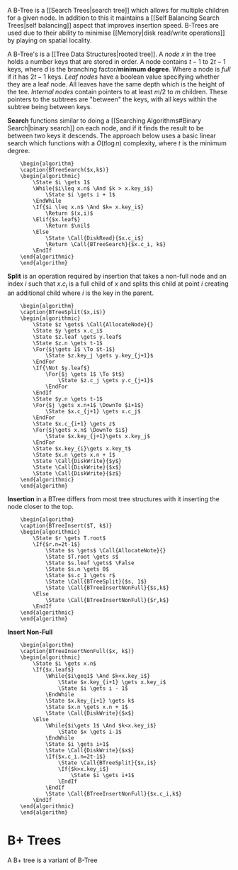 A B-Tree is a  [[Search Trees|search tree]] which allows for multiple children for a given node. In addition to this it maintains a [[Self Balancing Search Trees|self balancing]] aspect that improves insertion speed. B-Trees are used due to their ability to minimise [[Memory|disk read/write operations]] by playing on spatial locality.

A B-Tree's is a [[Tree Data Structures|rooted tree]]. A *node* $x$ in the tree holds a number keys that are stored in order. A node contains $t-1$ to $2t-1$ keys, where $d$ is the branching factor/**minimum degree**. Where a node is *full* if it has $2t-1$ keys.  *Leaf nodes* have a boolean value specifying whether they are a leaf node. All leaves have the same depth which is the height of the tee. *Internal nodes* contain pointers to at least $m/2$ to $m$ children. These pointers to the subtrees are "between" the keys, with all keys within the subtree being between keys.

**Search** functions similar to doing a [[Searching Algorithms#Binary Search|binary search]] on each node, and if it finds the result to be between two keys it descends.  The approach below uses a basic linear search which functions with a $O(t\log n)$ complexity, where $t$ is the minimum degree.
```pseudo
	\begin{algorithm}
	\caption{BTreeSearch($x,k$)}
	\begin{algorithmic}
		\State $i \gets 1$
		\While{$i\leq x.n$ \And $k > x.key_i$}
			\State $i \gets i + 1$
        \EndWhile
        \If{$i \leq x.n$ \And $k= x.key_i$}
	        \Return $(x,i)$
		\Elif{$x.leaf$}
			\Return $\nil$
		\Else 
			\State \Call{DiskRead}{$x.c_i$}
			\Return \Call{BTreeSearch}{$x.c_i, k$}
        \EndIf
	\end{algorithmic}
	\end{algorithm}
```

**Split** is an operation required by insertion that takes a non-full node and an index $i$ such that $x.c_i$ is a full child of $x$ and splits this child at point $i$ creating an additional child where $i$ is the key in the parent.
```pseudo
	\begin{algorithm}
	\caption{BTreeSplit($x,i$)}
	\begin{algorithmic}
		\State $z \gets$ \Call{AllocateNode}{}
		\State $y \gets x.c_i$
		\State $z.leaf \gets y.leaf$
		\State $z.n \gets t-1$
		\For{$j\gets 1$ \To $t-1$}
			\State $z.key_j \gets y.key_{j+1}$
        \EndFor
        \If{\Not $y.leaf$}
	        \For{$j \gets 1$ \To $t$}
		        \State $z.c_j \gets y.c_{j+1}$
            \EndFor
        \EndIf
        \State $y.n \gets t-1$
		\For{$j \gets x.n+1$ \DownTo $i+1$}
			\State $x.c_{j+1} \gets x.c_j$
        \EndFor
		\State $x.c_{i+1} \gets z$
		\For{$j\gets x.n$ \DownTo $i$}
			\State $x.key_{j+1}\gets x.key_j$
        \EndFor
		\State $x.key_{i}\gets x.key_t$
		\State $x.n \gets x.n + 1$
		\State \Call{DiskWrite}{$y$}
		\State \Call{DiskWrite}{$x$}
		\State \Call{DiskWrite}{$z$}
	\end{algorithmic}
	\end{algorithm}
```

**Insertion** in a BTree differs from most tree structures with it inserting the node closer to the top.
```pseudo
	\begin{algorithm}
	\caption{BTreeInsert($T, k$)}
	\begin{algorithmic}
		\State $r \gets T.root$
		\If{$r.n=2t-1$}
			\State $s \gets$ \Call{AllocateNote}{}
			\State $T.root \gets s$
			\State $s.leaf \gets$ \False
			\State $s.n \gets 0$
			\State $s.c_1 \gets r$
			\State \Call{BTreeSplit}{$s, 1$}
			\State \Call{BTreeInsertNonFull}{$s,k$}
		\Else
			\State \Call{BTreeInsertNonFull}{$r,k$}
        \EndIf
	\end{algorithmic}
	\end{algorithm}
```

**Insert Non-Full**
```pseudo
	\begin{algorithm}
	\caption{BTreeInsertNonFull($x, k$)}
	\begin{algorithmic}
		\State $i \gets x.n$
		\If{$x.leaf$}
			\While{$i\geq1$ \And $k<x.key_i$}
				\State $x.key_{i+1} \gets x.key_i$
				\State $i \gets i - 1$
            \EndWhile
			\State $x.key_{i+1} \gets k$
			\State $x.n \gets x.n + 1$
			\State \Call{DiskWrite}{$x$}
		\Else
			\While{$i\gets 1$ \And $k<x.key_i$}
				\State $x \gets i-1$
            \EndWhile
            \State $i \gets i+1$
			\State \Call{DiskWrite}{$x$}
			\If{$x.c_i.n=2t-1$}
				\State \Call{BTreeSplit}{$x,i$}
				\If{$k>x.key_i$}
					\State $i \gets i+1$
                \EndIf
            \EndIf
            \State \Call{BTreeInsertNonFull}{$x.c_i,k$}
        \EndIf
	\end{algorithmic}
	\end{algorithm}
```

# B+ Trees
A B+ tree is a variant of B-Tree